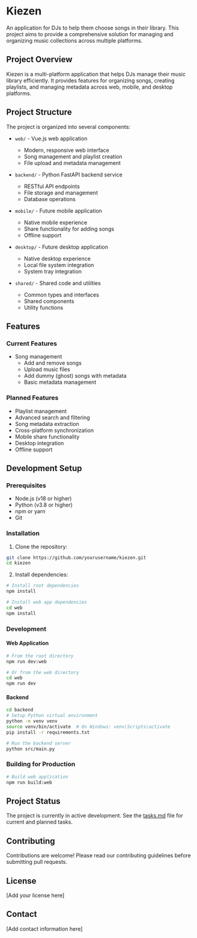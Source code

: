 # Kiezen

An application for DJs to help them choose songs in their library. This project aims to provide a comprehensive solution for managing and organizing music collections across multiple platforms.

## Project Overview

Kiezen is a multi-platform application that helps DJs manage their music library efficiently. It provides features for organizing songs, creating playlists, and managing metadata across web, mobile, and desktop platforms.

## Project Structure

The project is organized into several components:

- `web/` - Vue.js web application
  - Modern, responsive web interface
  - Song management and playlist creation
  - File upload and metadata management
  
- `backend/` - Python FastAPI backend service
  - RESTful API endpoints
  - File storage and management
  - Database operations
  
- `mobile/` - Future mobile application
  - Native mobile experience
  - Share functionality for adding songs
  - Offline support
  
- `desktop/` - Future desktop application
  - Native desktop experience
  - Local file system integration
  - System tray integration
  
- `shared/` - Shared code and utilities
  - Common types and interfaces
  - Shared components
  - Utility functions

## Features

### Current Features
- Song management
  - Add and remove songs
  - Upload music files
  - Add dummy (ghost) songs with metadata
  - Basic metadata management

### Planned Features
- Playlist management
- Advanced search and filtering
- Song metadata extraction
- Cross-platform synchronization
- Mobile share functionality
- Desktop integration
- Offline support

## Development Setup

### Prerequisites

- Node.js (v18 or higher)
- Python (v3.8 or higher)
- npm or yarn
- Git

### Installation

1. Clone the repository:
```sh
git clone https://github.com/yourusername/kiezen.git
cd kiezen
```

2. Install dependencies:
```sh
# Install root dependencies
npm install

# Install web app dependencies
cd web
npm install
```

### Development

#### Web Application
```sh
# From the root directory
npm run dev:web

# Or from the web directory
cd web
npm run dev
```

#### Backend
```sh
cd backend
# Setup Python virtual environment
python -m venv venv
source venv/bin/activate  # On Windows: venv\Scripts\activate
pip install -r requirements.txt

# Run the backend server
python src/main.py
```

### Building for Production

```sh
# Build web application
npm run build:web
```

## Project Status

The project is currently in active development. See the [tasks.md](docs/tasks.md) file for current and planned tasks.

## Contributing

Contributions are welcome! Please read our contributing guidelines before submitting pull requests.

## License

[Add your license here]

## Contact

[Add contact information here]
